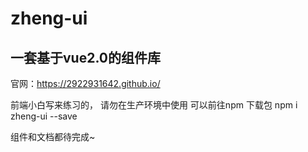 # zheng-ui

## 一套基于vue2.0的组件库

官网：https://2922931642.github.io/

前端小白写来练习的， 请勿在生产环境中使用
可以前往npm 下载包
npm i zheng-ui --save

组件和文档都待完成~


